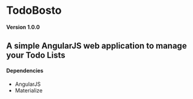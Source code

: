 TodoBosto
==

**Version 1.0.0**


## A simple AngularJS web application to manage your Todo Lists


#### Dependencies

- AngularJS
- Materialize
